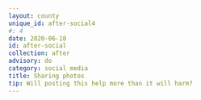 ```yaml
---
layout: county 
unique_id: after-social4
#: 4
date: 2020-06-10
id: after-social
collection: after
advisory: do
category: social media
title: Sharing photos
tip: Will posting this help more than it will harm?
---
```

